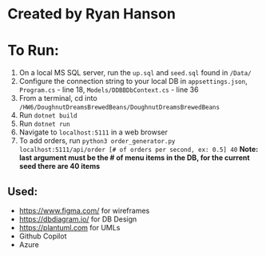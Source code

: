 # Created by Ryan Hanson
# To Run:

1. On a local MS SQL server, run the `up.sql` and `seed.sql` found in `/Data/`
2. Configure the connection string to your local DB in `appsettings.json`, `Program.cs` - line 18, `Models/DDBBDbContext.cs` - line 36
3. From a terminal, cd into `/HW6/DoughnutDreamsBrewedBeans/DoughnutDreamsBrewedBeans`
4. Run `dotnet build`
5. Run `dotnet run`
6. Navigate to `localhost:5111` in a web browser
7. To add orders, run `python3 order_generator.py localhost:5111/api/order [# of orders per second, ex: 0.5] 40` **Note: last argument must be the # of menu items in the DB, for the current seed there are 40 items**


## Used:
- https://www.figma.com/ for wireframes
- https://dbdiagram.io/ for DB Design
- https://plantuml.com for UMLs
- Github Copilot
- Azure
